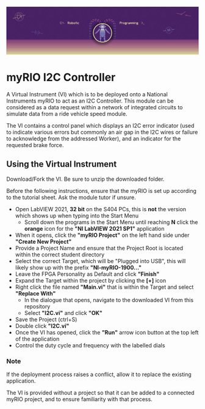 ![Banner image for Robotic Programming at Staffordshire University](/BB_Banner_RP_ULTRA@4x.png)
# myRIO I2C Controller
A Virtual Instrument (VI) which is to be deployed onto a National Instruments myRIO to act as an I2C Controller. This module can be considered as a data request within a network of integrated circuits to simulate data from a ride vehicle speed module.

The VI contains a control panel which displays an I2C error indicator (used to indicate various errors but commonly an air gap in the I2C wires or failure to acknowledge from the addressed Worker), and an indicator for the requested brake force.

## Using the Virtual Instrument
Download/Fork the VI. Be sure to unzip the downloaded folder.

Before the following instructions, ensure that the myRIO is set up according to the tutorial sheet. Ask the module tutor if unsure.

- Open LabVIEW 2021, **32 bit** on the S404 PCs, this is **not** the version which shows up when typing into the Start Menu
  - Scroll down the programs in the Start Menu until reaching **N** click the **orange** icon for the **"NI LabVIEW 2021 SP1"** application
- When it opens, click the **"myRIO Project"** on the left hand side under **"Create New Project"**
- Provide a Project Name and ensure that the Project Root is located within the correct student directory
- Select the correct Target, which will be "Plugged into USB", this will likely show up with the prefix **"NI-myRIO-1900..."**
- Leave the FPGA Personality as Default and click **"Finish"**
- Expand the Target within the project by clicking the **[+]** icon
- Right click the file named **"Main.vi"** that is within the Target and select **"Replace With"**
  - In the dialogue that opens, navigate to the downloaded VI from this repository
  - Select **"I2C.vi"** and click **"OK"**
- Save the Project (ctrl+S)
- Double click **"I2C.vi"**
- Once the VI has opened, click the **"Run"** arrow icon button at the top left of the application
- Control the duty cycle and frequency with the labelled dials

### Note
If the deployment process raises a conflict, allow it to replace the existing application.

The VI is provided without a project so that it can be added to a connected myRIO project, and to ensure familiarity with that process.



